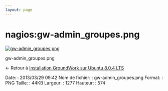 ```yaml
---
layout: page
---
```


nagios:gw-admin\_groupes.png
============================

[![gw-admin\_groupes.png](..//assets/media/nagios/gw-admin_groupes.png@cache=&w=900&h=404 "gw-admin_groupes.png")](..//assets/media/nagios/gw-admin_groupes.png@cache= "Afficher le fichier original")

gw-admin\_groupes.png

← Retour à [Installation GroundWork sur Ubuntu 8.0.4
LTS](../../groundwork/groundwork-ubuntu-install.html "groundwork:groundwork-ubuntu-install")

Date:
:   2013/03/29 09:42
Nom de fichier:
:   gw-admin\_groupes.png
Format:
:   PNG
Taille:
:   44KB
Largeur:
:   1277
Hauteur:
:   574

